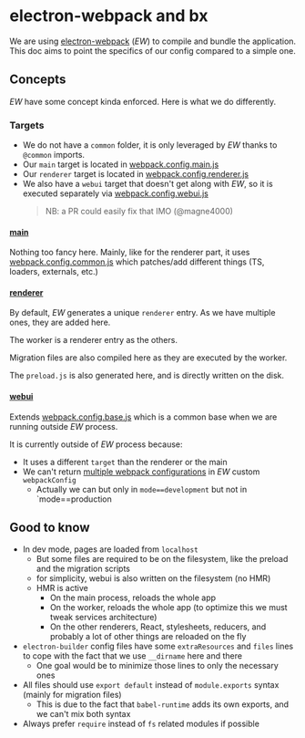 # electron-webpack and bx
We are using [electron-webpack](https://webpack.electron.build/) (_EW_) to compile and bundle the application.
This doc aims to point the specifics of our config compared to a simple one.

## Concepts
_EW_ have some concept kinda enforced. Here is what we do differently.

### Targets
- We do not have a `common` folder, it is only leveraged by _EW_ thanks to `@common` imports.
- Our `main` target is located in [webpack.config.main.js](../webpack.config.main.js)
- Our `renderer` target is located in [webpack.config.renderer.js](../webpack.config.renderer.js)
- We also have a `webui` target that doesn't get along with _EW_, so it is executed separately via [webpack.config.webui.js](../webpack.config.webui.js)
  > NB: a PR could easily fix that IMO (@magne4000)

#### [main](../webpack.config.main.js)
Nothing too fancy here.
Mainly, like for the renderer part, it uses [webpack.config.common.js](../webpack.config.common.js)
which patches/add different things (TS, loaders, externals, etc.)

#### [renderer](../webpack.config.renderer.js)
By default, _EW_ generates a unique `renderer` entry.
As we have multiple ones, they are added here.

The worker is a renderer entry as the others.

Migration files are also compiled here as they are executed by the worker.

The `preload.js` is also generated here, and is directly written on the disk.

#### [webui](../webpack.config.webui.js)
Extends [webpack.config.base.js](../webpack.config.base.js)
which is a common base when we are running outside _EW_ process.

It is currently outside of _EW_ process because:
  - It uses a different `target` than the renderer or the main
  - We can't return [multiple webpack configurations](https://webpack.js.org/configuration/configuration-types/#exporting-multiple-configurations) in _EW_ custom `webpackConfig`
    - Actually we can but only in `mode==development` but not in `mode==production

## Good to know
- In dev mode, pages are loaded from `localhost`
  - But some files are required to be on the filesystem, like the preload and the migration scripts
  - for simplicity, webui is also written on the filesystem (no HMR)
  - HMR is active
    - On the main process, reloads the whole app
    - On the worker, reloads the whole app (to optimize this we must tweak services architecture)
    - On the other renderers, React, stylesheets, reducers, and probably a lot of other things are reloaded on the fly
- `electron-builder` config files have some `extraResources` and `files` lines to cope with the fact that we use `__dirname` here and there
  - One goal would be to minimize those lines to only the necessary ones
- All files should use `export default` instead of `module.exports` syntax (mainly for migration files)
  - This is due to the fact that `babel-runtime` adds its own exports, and we can't mix both syntax
- Always prefer `require` instead of `fs` related modules if possible
